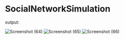 # SocialNetworkSimulation

output:

![Screenshot (64)](https://user-images.githubusercontent.com/108901980/230610258-49ccfb9f-a26d-4109-a2bf-b19ac1c5a07c.png)
![Screenshot (65)](https://user-images.githubusercontent.com/108901980/230610262-9d64951a-0b98-4e29-a18e-e7d27a63b02d.png)
![Screenshot (66)](https://user-images.githubusercontent.com/108901980/230610268-5071a603-0848-4777-85d6-ba3ff02eb6d7.png)
